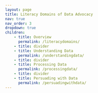 ```yaml
---
layout: page
title: Literacy Domains of Data Advocacy
nav: true
nav_order: 3
dropdown: true
children: 
    - title: Overview
      permalink: /literacydomains/
    - title: divider
    - title: Understanding Data
      permalink: /understandingdata/
    - title: divider
    - title: Processing Data
      permalink: /processingdata/
    - title: divider
    - title: Persuading with Data
      permalink: /persuadingwithdata/
---
```

